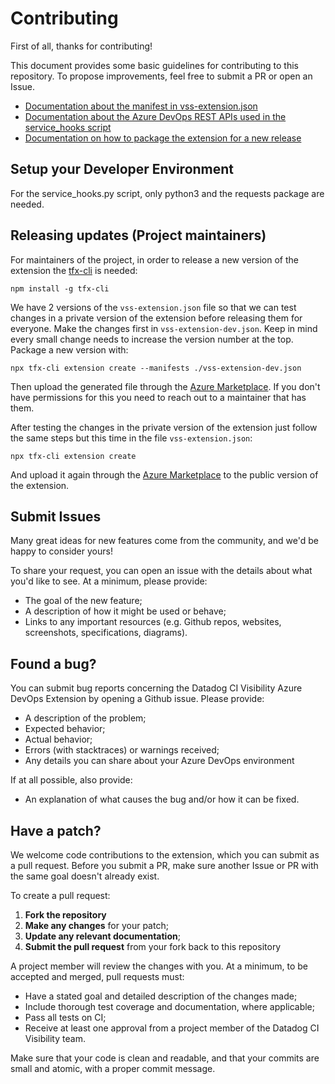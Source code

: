 # Contributing

First of all, thanks for contributing!

This document provides some basic guidelines for contributing to this repository.
To propose improvements, feel free to submit a PR or open an Issue.

- [Documentation about the manifest in vss-extension.json](https://learn.microsoft.com/en-us/azure/devops/extend/develop/add-service-hook?view=azure-devops)
- [Documentation about the Azure DevOps REST APIs used in the service_hooks script](https://learn.microsoft.com/en-us/rest/api/azure/devops/hooks/subscriptions/create)
- [Documentation on how to package the extension for a new release](https://learn.microsoft.com/en-us/azure/devops/extend/publish/overview?toc=%2Fazure%2Fdevops%2Fmarketplace-extensibility%2Ftoc.json&view=azure-devops#package-your-extension) 


## Setup your Developer Environment

For the service_hooks.py script, only python3 and the requests package are needed.


## Releasing updates (Project maintainers)

For maintainers of the project, in order to release a new version of the extension the [tfx-cli](https://learn.microsoft.com/en-us/azure/devops/extend/publish/command-line?view=azure-devops#acquire-the-cross-platform-cli-for-azure-devops) is needed: 

```
npm install -g tfx-cli
```

We have 2 versions of the `vss-extension.json` file so that we can test changes in a private version of the extension before releasing them for everyone. Make the changes first in `vss-extension-dev.json`. Keep in mind every small change needs to increase the version number at the top. Package a new version with:

```
npx tfx-cli extension create --manifests ./vss-extension-dev.json
```

Then upload the generated file through the [Azure Marketplace](https://marketplace.visualstudio.com/manage/publishers/datadog). If you don't have permissions for this you need to reach out to a maintainer that has them.

After testing the changes in the private version of the extension just follow the same steps but this time in the file `vss-extension.json`:

```
npx tfx-cli extension create
```

And upload it again through the [Azure Marketplace](https://marketplace.visualstudio.com/manage/publishers/datadog) to the public version of the extension.


## Submit Issues

Many great ideas for new features come from the community, and we'd be happy to consider yours!

To share your request, you can open an issue
with the details about what you'd like to see. At a minimum, please provide:

- The goal of the new feature;
- A description of how it might be used or behave;
- Links to any important resources (e.g. Github repos, websites, screenshots,
  specifications, diagrams).


## Found a bug?

You can submit bug reports concerning the Datadog CI Visibility Azure DevOps Extension by
opening a Github issue. Please provide:

- A description of the problem;
- Expected behavior;
- Actual behavior;
- Errors (with stacktraces) or warnings received;
- Any details you can share about your Azure DevOps environment

If at all possible, also provide:

- An explanation of what causes the bug and/or how it can be fixed.


## Have a patch?

We welcome code contributions to the extension, which you can submit as a pull request.
Before you submit a PR, make sure another Issue or PR with the same goal doesn't
already exist.

To create a pull request:

1. **Fork the repository**
2. **Make any changes** for your patch;
4. **Update any relevant documentation**;
5. **Submit the pull request** from your fork back to this repository

A project member will review the changes with you. At a minimum, to be accepted and merged, pull
requests must:

- Have a stated goal and detailed description of the changes made;
- Include thorough test coverage and documentation, where applicable;
- Pass all tests on CI;
- Receive at least one approval from a project member of the Datadog CI Visibility team.

Make sure that your code is clean and readable, and that your commits are small and
atomic, with a proper commit message.
